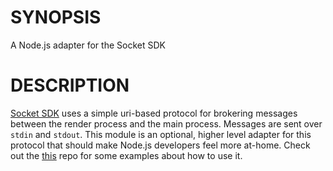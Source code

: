 # SYNOPSIS

A Node.js adapter for the Socket SDK

# DESCRIPTION

[Socket SDK][0] uses a simple uri-based protocol for brokering messages
between the render process and the main process. Messages are sent over `stdin`
and `stdout`. This module is an optional, higher level adapter for this protocol
that should make Node.js developers feel more at-home. Check out the [this][1]
repo for some examples about how to use it.

[0]:https://sockets.sh/
[1]:https://github.com/socketsupply/socket-sdk-examples

